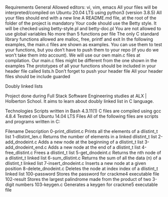 Requirements
General
Allowed editors: vi, vim, emacs
All your files will be interpreted/compiled on Ubuntu 20.04 LTS using python3 (version 3.8.5)
All your files should end with a new line
A README.md file, at the root of the folder of the project is mandatory
Your code should use the Betty style. It will be checked using betty-style.pl and betty-doc.pl
You are not allowed to use global variables
No more than 5 functions per file
The only C standard library functions allowed are malloc, free, printf and exit
In the following examples, the main.c files are shown as examples. You can use them to test your functions, but you don’t have to push them to your repo (if you do we won’t take them into account). We will use our own main.c files at compilation. Our main.c files might be different from the one shown in the examples
The prototypes of all your functions should be included in your header file called lists.h
Don’t forget to push your header file
All your header files should be include guarded

Doubly linked lists


Project done during Full Stack Software Engineering studies at ALX | Holberton School. It aims to learn about doubly linked list in C language.

Technologies
Scripts written in Bash 4.3.11(1)
C files are compiled using gcc 4.8.4
Tested on Ubuntu 14.04 LTS
Files
All of the following files are scripts and programs written in C:

Filename	Description
0-print_dlistint.c	Prints all the elements of a dlistint_t list
1-dlistint_len.c	Returns the number of elements in a linked dlistint_t list
2-add_dnodeint.c	Adds a new node at the beginning of a dlistint_t list
3-add_dnodeint_end.c	Adds a new node at the end of a dlistint_t list
4-free_dlistint.c	Frees a dlistint_t list
5-get_dnodeint.c	Returns the nth node of a dlistint_t linked list
6-sum_dlistint.c	Returns the sum of all the data (n) of a dlistint_t linked list
7-insert_dnodeint.c	Inserts a new node at a given position
8-delete_dnodeint.c	Deletes the node at index index of a dlistint_t linked list
100-password	Stores the password for crackme4 executable file
102-result	Stores the largest palindrome made from the product of two 3-digit numbers
103-keygen.c	Generates a keygen for crackme5 executable file
